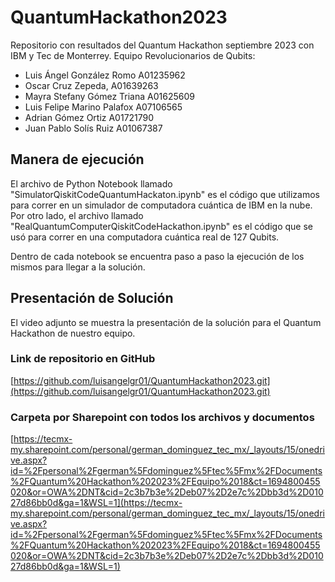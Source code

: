# QuantumHackathon2023
Repositorio con resultados del Quantum Hackathon septiembre 2023 con IBM y Tec de Monterrey.
Equipo Revolucionarios de Qubits:

- Luis Ángel González Romo A01235962
- Oscar Cruz Zepeda, A01639263
- Mayra Stefany Gómez Triana A01625609
- Luis Felipe Marino Palafox A07106565
- Adrian Gómez Ortiz A01721790
- Juan Pablo Solís Ruiz A01067387

## Manera de ejecución
El archivo de Python Notebook llamado "SimulatorQiskitCodeQuantumHackaton.ipynb" es el código que utilizamos para correr en un simulador de computadora cuántica de IBM en la nube. Por otro lado, el archivo llamado "RealQuantumComputerQiskitCodeHackathon.ipynb" es el código que se usó para correr en una computadora cuántica real de 127 Qubits.

Dentro de cada notebook se encuentra paso a paso la ejecución de los mismos para llegar a la solución.


## Presentación de Solución
El video adjunto se muestra la presentación de la solución para el Quantum Hackathon de nuestro equipo.


### Link de repositorio en GitHub
[https://github.com/luisangelgr01/QuantumHackathon2023.git](https://github.com/luisangelgr01/QuantumHackathon2023.git)


### Carpeta por Sharepoint con todos los archivos y documentos
[https://tecmx-my.sharepoint.com/personal/german_dominguez_tec_mx/_layouts/15/onedrive.aspx?id=%2Fpersonal%2Fgerman%5Fdominguez%5Ftec%5Fmx%2FDocuments%2FQuantum%20Hackathon%202023%2FEquipo%2018&ct=1694800455020&or=OWA%2DNT&cid=2c3b7b3e%2Deb07%2D2e7c%2Dbb3d%2D01027d86bb0d&ga=1&WSL=1](https://tecmx-my.sharepoint.com/personal/german_dominguez_tec_mx/_layouts/15/onedrive.aspx?id=%2Fpersonal%2Fgerman%5Fdominguez%5Ftec%5Fmx%2FDocuments%2FQuantum%20Hackathon%202023%2FEquipo%2018&ct=1694800455020&or=OWA%2DNT&cid=2c3b7b3e%2Deb07%2D2e7c%2Dbb3d%2D01027d86bb0d&ga=1&WSL=1)


